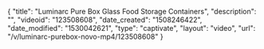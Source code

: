 {
    "title": "Luminarc Pure Box Glass Food Storage Containers",
    "description": "",
    "videoid": "123508608",
    "date_created": "1508246422",
    "date_modified": "1530042621",
    "type": "captivate",
    "layout": "video",
    "url": "\/v\/luminarc-purebox-novo-mp4\/123508608"
}